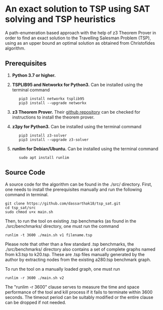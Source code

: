 # An exact solution to TSP using SAT solving and TSP heuristics

A path-enumeration based approach with the help of z3 Theorem Prover in order to find an exact solution to the Travelling Salesman Problem (TSP), using as an upper bound an optimal solution as obtained from Christofides algorithm.

## Prerequisites

1. **Python 3.7 or higher.**
2. **TSPLIB95 and Networkx for Python3.** Can be installed using the terminal command

    ```shell
       pip3 install networkx tsplib95
       pip3 install --upgrade networkx
    ```
3. **z3 Theorem Prover.** Their [github repository](https://github.com/Z3Prover/z3) can be checked for instructions to install the theorem prover.
4. **z3py for Python3.** Can be installed using the terminal command

    ```shell
       pip3 install z3-solver
       pip3 install --upgrade z3-solver
    ```
5. **runlim for Debian/Ubuntu.** Can be installed using the terminal command

    ```shell
       sudo apt install runlim
    ```

## Source Code

A source code for the algorithm can be found in the ./src/ directory. First, one needs to install the prerequisites manually and run the following command in terminal.

```shell
git clone https://github.com/dassarthak18/tsp_sat.git
cd tsp_sat/src
sudo chmod u+x main.sh
```

Then, to run the tool on existing .tsp benchmarks (as found in the ./src/benchmarks/ directory, one must run the command

```shell
runlim -t 3600 ./main.sh v1 filename.tsp
```

Please note that other than a few standard .tsp benchmarks, the ./src/benchmarks/ directory also contains a set of complete graphs named from k3.tsp to k20.tsp. These are .tsp files manually generated by the author by extracting nodes from the existing a280.tsp benchmark graph.  

To run the tool on a manually loaded graph, one must run

```shell
runlim -r 3600 ./main.sh v2
```

The "runlim -r 3600" clause serves to measure the time and space performance of the tool and kill process if it fails to terminate within 3600 seconds. The timeout period can be suitably modified or the entire clause can be dropped if not needed.
